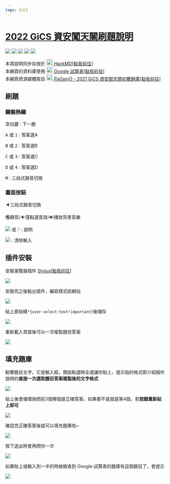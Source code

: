 ```yaml
---
tags: GiCS
---
```

<link rel="stylesheet" href="//cdnjs.cloudflare.com/ajax/libs/font-awesome/6.1.1/css/all.min.css">

# [2022 GiCS 資安闖天關刷題說明](https://nchuit.cc/2022GiCS/)

![](https://img.shields.io/github/commit-activity/w/NCHUIT/2022GiCS?color=important) ![](https://img.shields.io/github/last-commit/NCHUIT/2022GiCS?color=success) ![](https://img.shields.io/github/languages/top/NCHUIT/2022GiCS) ![](https://img.shields.io/github/license/NCHUIT/2022GiCS?color=critical) [![](https://hackmd.io/@NCHUIT/2022GiCS/badge)](https://md.nchuit.cc/2022GiCS/edit)

本頁說明同步存放於 <a target="_blank" href="https://md.nchuit.cc/2022GiCS/edit?view"><img src="https://hackmd.io/favicon.png" height="20"> HackMD[點我前往]</a>
<br>
本網頁的資料庫使用 <a target="_blank" href="https://docs.google.com/spreadsheets/d/1mLuYzFZp-zuLn1w8OMAo9XT99kzyMYVd3Zq299FYNlw"><img src="https://i.imgur.com/n4hNxBA.png" height="20"> Google 試算表[點我前往]</a>
<br>
本網頁資源媒體取自 <a target="_blank" href="https://www.pagamo.org/map?course_code=gics"><img src="https://i.imgur.com/3UoAhdC.png" height="20"> PaGamO - 2021 GiCS 資安闖天關初賽題庫[點我前往]</a>

## 刷題

### 鍵盤熱鍵

<kbd>空白鍵</kbd> : 下一題

<kbd>A</kbd> 或 <kbd>1</kbd> : 答案選A

<kbd>B</kbd> 或 <kbd>2</kbd> : 答案選B

<kbd>C</kbd> 或 <kbd>3</kbd> : 答案選C

<kbd>D</kbd> 或 <kbd>4</kbd> : 答案選D

<kbd>M</kbd> : 三段式靜音切換

### 畫面按鈕

🔈三段式靜音切換

🔇靜音/🔉僅點選音效/🔊播放背景音樂

![](https://i.imgur.com/m5tRrfu.png) 或 ❔ : 說明

![](https://i.imgur.com/0FnNzZS.png) : 清除輸入

## 插件安裝

安裝瀏覽器插件 <a href="https://chrome.google.com/webstore/detail/stylus/clngdbkpkpeebahjckkjfobafhncgmne" target="_blank">Stylus[點我前往]</a>

![](https://i.imgur.com/3VIEB6n.png)

安裝完之後點出插件，編寫樣式給網站

![](https://i.imgur.com/IYrOZwl.png)

貼上原始碼<code>*{user-select:text!important}</code>後儲存

![](https://i.imgur.com/f5TxOgM.png)

重新載入頁面後可以一次複製題目答案

![](https://i.imgur.com/JtUJSCd.png)

## 填充題庫

點擊題目文字，它是輸入框，預設點選時全選讓你貼上，提示指的格式即介紹插件說明的**直接一次選取題目答案複製後的文字格式**

![](https://i.imgur.com/TLoj01R.png)

貼上後會循環詢問前3個哪個是正確答案，如果都不是就是第4個，若**按錯重新貼上即可**

![](https://i.imgur.com/ZWGo3dc.png)

確認完正確答案後就可以填充題庫啦~

![](https://i.imgur.com/OGc6jzj.png)

按下送出時會再問你一次

![](https://i.imgur.com/NyIZf6A.png)

如果貼上或輸入到一半的時候檢查到 Google 試算表的題庫有這個題目了，會提示

![](https://i.imgur.com/RbuJ8hB.png)